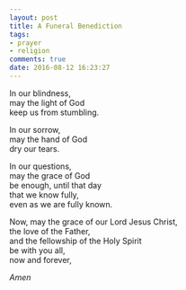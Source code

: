 ```yaml
---
layout: post
title: A Funeral Benediction
tags:
- prayer
- religion
comments: true
date: 2016-08-12 16:23:27
---
```


In our blindness,  
may the light of God  
keep us from stumbling.  
  
In our sorrow,  
may the hand of God  
dry our tears.  
  
In our questions,  
may the grace of God  
be enough, until that day  
that we know fully,  
even as we are fully known.  
  
Now, may the grace of our Lord Jesus Christ,  
the love of the Father,  
and the fellowship of the Holy Spirit  
be with you all,  
now and forever,  

*Amen*
